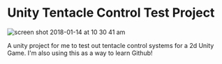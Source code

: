# Unity Tentacle Control Test Project

![screen shot 2018-01-14 at 10 30 41 am](https://user-images.githubusercontent.com/19292210/34964204-404c78a2-fa01-11e7-95db-693836bd5fef.png)

A unity project for me to test out tentacle control systems for a 2d Unity Game. I'm also using this as a way to learn Github!
